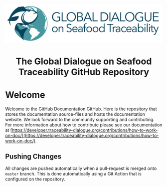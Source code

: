 ![Built-in request link](./src/assets/GDST_Logo.png)

<h1 align="center">
  The Global Dialogue on Seafood Traceability GitHub Repository
</h1>

# Welcome 
Welcome to the GitHub Documentation GitHub. Here is the repository that stores the documentation source-files and hosts the documentation website. We look forward to the community supporting and contributing. For more information about how to contribute please see our documentation at [https://developer.traceability-dialogue.org/contributions/how-to-work-on-doc/](https://developer.traceability-dialogue.org/contributions/how-to-work-on-doc/).

## Pushing Changes
All changes are pushed automatically when a pull-request is merged onto `master` branch. This is done automatically using a Git Action that is configured on the repository.
